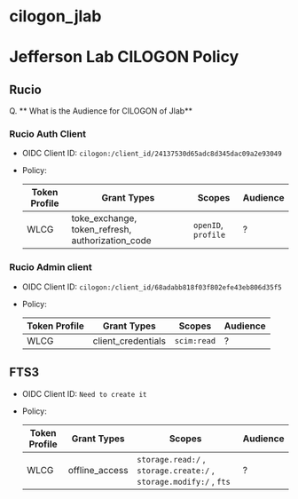 # cilogon_jlab


# Jefferson Lab CILOGON Policy 

## Rucio

Q. ** What is the Audience for CILOGON of Jlab**
### Rucio Auth Client
- OIDC Client ID: `cilogon:/client_id/24137530d65adc8d345dac09a2e93049`

- Policy:

    | Token Profile    | Grant Types  | Scopes| Audience |
    | -------- | ------- | -------- |---------|
    | WLCG  | toke_exchange, token_refresh, authorization_code | `openID`, `profile` | ? |


### Rucio Admin client
- OIDC Client ID: `cilogon:/client_id/68adabb818f03f802efe43eb806d35f5`
- Policy:

    | Token Profile    | Grant Types  | Scopes| Audience |
    | -------- | ------- | -------- | --------|
    | WLCG  | client_credentials | `scim:read` | ? |


## FTS3
- OIDC Client ID: `Need to create it`

- Policy:

    | Token Profile    | Grant Types  | Scopes| Audience |
    | -------- | ------- | -------- | --------|
    | WLCG  | offline_access| `storage.read:/` ,  `storage.create:/` , `storage.modify:/` ,   `fts` | ? |
